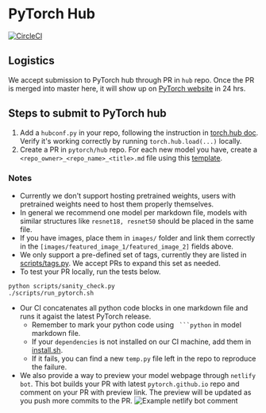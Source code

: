 # PyTorch Hub

[![CircleCI](https://circleci.com/gh/pytorch/hub.svg?style=svg)](https://circleci.com/gh/pytorch/hub)

## Logistics


We accept submission to PyTorch hub through PR in `hub` repo. Once the PR is merged into master here, it will show up on [PyTorch website](https://pytorch.org/hub) in 24 hrs.


## Steps to submit to PyTorch hub

1. Add a `hubconf.py` in your repo, following the instruction in [torch.hub doc](https://pytorch.org/docs/master/hub.html#publishing-models). Verify it's working correctly by running `torch.hub.load(...)` locally.
2. Create a PR in `pytorch/hub` repo. For each new model you have, create a `<repo_owner>_<repo_name>_<title>.md` file using this [template](docs/template.md).

### Notes
- Currently we don't support hosting pretrained weights, users with pretrained weights need to host them properly themselves.
- In general we recommend one model per markdown file, models with similar structures like `resnet18, resnet50` should be placed in the same file.
- If you have images, place them in `images/` folder and link them correctly in the `[images/featured_image_1/featured_image_2]` fields above.
- We only support a pre-defined set of tags, currently they are listed in [scripts/tags.py](scripts/tags.py). We accept PRs to expand this set as needed.
- To test your PR locally, run the tests below.
```
python scripts/sanity_check.py
./scripts/run_pytorch.sh
```
- Our CI concatenates all python code blocks in one markdown file and runs it agaist the latest PyTorch release.
  - Remember to mark your python code using ```` ```python```` in model markdown file.
  - If your `dependencies` is not installed on our CI machine, add them in [install.sh](scripts/install.sh).
  - If it fails, you can find a new `temp.py` file left in the repo to reproduce the failure.
- We also provide a way to preview your model webpage through `netlify bot`. This bot builds your PR with latest `pytorch.github.io` repo and comment on your PR with preview link. The preview will be updated as you push more commits to the PR.
![Example netlify bot comment](images/netlify.png)

